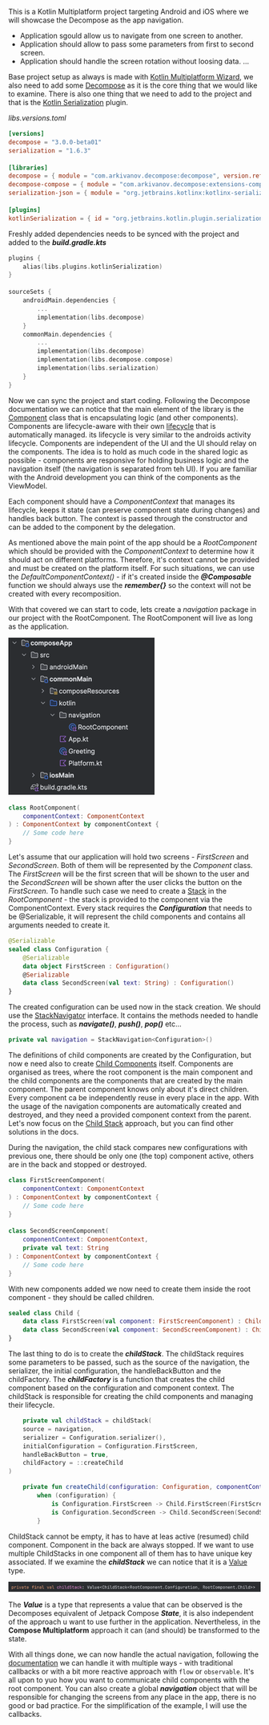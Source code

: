 This is a Kotlin Multiplatform project targeting Android and iOS where we will showcase the Decompose as the app navigation.

- Application sgould allow us to navigate from one screen to another.
- Application should allow to pass some parameters from first to second screen.
- Application should handle the screen rotation without loosing data.
...

Base project setup as always is made with [Kotlin Multiplatform Wizard](https://kmp.jetbrains.com), we also need to add some [Decompose](https://arkivanov.github.io/Decompose/getting-started/installation/#__tabbed_1_2) as it is the core thing that we would like to examine.
There is also one thing that we need to add to the project and that is the [Kotlin Serialization](https://github.com/Kotlin/kotlinx.serialization) plugin.

*libs.versions.toml*
```toml
[versions]
decompose = "3.0.0-beta01"
serialization = "1.6.3"

[libraries]
decompose = { module = "com.arkivanov.decompose:decompose", version.ref = "decompose" }
decompose-compose = { module = "com.arkivanov.decompose:extensions-compose", version.ref = "decompose" }
serialization-json = { module = "org.jetbrains.kotlinx:kotlinx-serialization-json", version.ref = "serialization" }

[plugins]
kotlinSerialization = { id = "org.jetbrains.kotlin.plugin.serialization", version.ref = "kotlin" }
```

Freshly added dependencies needs to be synced with the project and added to the ***build.gradle.kts***

```kotlin 
plugins {
    alias(libs.plugins.kotlinSerialization)
}

sourceSets {
    androidMain.dependencies {
        ...
        implementation(libs.decompose)
    }
    commonMain.dependencies {
        ...
        implementation(libs.decompose)
        implementation(libs.decompose.compose)
        implementation(libs.serialization)
    }
}
```

Now we can sync the project and start coding. Following the Decompose documentation we can notice that the main element of the library is the [Component](https://arkivanov.github.io/Decompose/component/overview/) class that is encapsulating logic (and other components).
Components are lifecycle-aware with their own [lifecycle](https://arkivanov.github.io/Decompose/component/overview/) that is automatically managed. its lifecycle is very similar to the androids activity lifecycle. Components are independent of the UI and the UI should relay on the components.
The idea is to hold as much code in the shared logic as possible - components are responsive for holding business logic and the navigation itself (the navigation is separated from teh UI). If you are familiar with the Android development you can think of the components as the ViewModel.

Each component should have a *ComponentContext* that manages its lifecycle, keeps it state (can preserve component state during changes) and handles back button. The context is passed through the constructor and can be added to the component by the delegation.

As mentioned above the main point of the app should be a *RootComponent* which should be provided with the *ComponentContext* to determine how it should act on different platforms. Therefore, it's context cannot be provided and must be created on the platform itself.
For such situations, we can use the *DefaultComponentContext()* - if it's created inside the ***@Composable*** function we should always use the ***remember{}***  so the context will not be created with every recomposition.

With that covered we can start to code, lets create a *navigation* package in our project with the RootComponent. The RootComponent will live as long as the application.


![Basic Project Structure](/blog/images/1_basic_project_structure.png "Basic Project Structure")

```kotlin
class RootComponent(
    componentContext: ComponentContext
) : ComponentContext by componentContext {
    // Some code here
}
```

Let's assume that our application will hold two screens - *FirstScreen* and *SecondScreen*. Both of them will be represented by the *Component* class. The *FirstScreen* will be the first screen that will be shown to the user and the *SecondScreen* will be shown after the user clicks the button on the *FirstScreen*.
To handle such case we need to create a [Stack](https://arkivanov.github.io/Decompose/navigation/overview/) in the *RootComponent* - the stack is provided to the component via the ComponentContext. Every stack requires the ***Configuration*** that needs to be @Serializable, it will represent the child components and contains all arguments needed to create it. 

```kotlin
@Serializable
sealed class Configuration {
    @Serializable
    data object FirstScreen : Configuration()
    @Serializable
    data class SecondScreen(val text: String) : Configuration()
}
```

The created configuration can be used now in the stack creation. We should use the [StackNavigator](https://arkivanov.github.io/Decompose/navigation/stack/navigation/) interface.
It contains the methods needed to handle the process, such as ***navigate()***, ***push()***, ***pop()*** etc...

```kotlin
private val navigation = StackNavigation<Configuration>()
```

The definitions of child components are created by the Configuration, but now e need also to create [Child Components](https://arkivanov.github.io/Decompose/component/child-components/) itself.
Components are organised as trees, where the root component is the main component and the child components are the components that are created by the main component. The parent component knows only about it's direct children.
Every component ca be independently reuse in every place in the app. With the usage of the navigation components are automatically created and destroyed, and they need a provided component context from the parent.
Let's now focus on the [Child Stack](https://arkivanov.github.io/Decompose/navigation/stack/overview/) approach, but you can find other solutions in the docs.

During the navigation, the child stack compares new configurations with previous one, there should be only one (the top) component active, others are in the back and stopped or destroyed. 

```kotlin
class FirstScreenComponent(
    componentContext: ComponentContext
) : ComponentContext by componentContext {
    // Some code here
}

class SecondScreenComponent(
    componentContext: ComponentContext,
    private val text: String
) : ComponentContext by componentContext {
    // Some code here
}
```

With new components added we now need to create them inside the root component - they should be called children.

```kotlin
sealed class Child {
    data class FirstScreen(val component: FirstScreenComponent) : Child()
    data class SecondScreen(val component: SecondScreenComponent) : Child()
}
```

The last thing to do is to create the ***childStack***. The childStack requires some parameters to be passed, such as the source of the navigation, the serializer, the initial configuration, the handleBackButton and the childFactory.
The ***childFactory*** is a function that creates the child component based on the configuration and component context. The childStack is responsible for creating the child components and managing their lifecycle.

```kotlin
    private val childStack = childStack(
    source = navigation,
    serializer = Configuration.serializer(),
    initialConfiguration = Configuration.FirstScreen,
    handleBackButton = true,
    childFactory = ::createChild
)
```

```kotlin
    private fun createChild(configuration: Configuration, componentContext: ComponentContext): Child =
        when (configuration) {
            is Configuration.FirstScreen -> Child.FirstScreen(FirstScreenComponent(componentContext))
            is Configuration.SecondScreen -> Child.SecondScreen(SecondScreenComponent(componentContext, configuration.text))
        }
```

ChildStack cannot be empty, it has to have at leas active (resumed) child component. Component in the back are always stopped. If we want to use multiple ChildStacks in one component all of them has to have unique key associated.
If we examine the ***childStack*** we can notice that it is a [Value](https://github.com/arkivanov/Decompose/tree/master/decompose/src/commonMain/kotlin/com/arkivanov/decompose/value) type. 

![Decompose Value](/blog/images/2_child_stack_value_type.png "Decompose Value Type")

The ***Value*** is a type that represents a value that can be observed is the Decomposes equivalent of Jetpack Compose ***State***, it is also independent of the approach u want to use further in the application. Nevertheless, in the **Compose Multiplatform** approach it can (and should) be transformed to the state.

With all things done, we can now handle the actual navigation, following the [documentation](https://arkivanov.github.io/Decompose/navigation/stack/overview/#delivering-a-result-when-navigating-back) we can handle it with multiple ways - with traditional callbacks or with a bit more reactive approach with `flow` or `observable`. It's all upon to yuo how you want to communicate child components with the root component.
You can also create a global ***navigation*** object that will be responsible for changing the screens from any place in the app, there is no good or bad practice. For the simplification of the example, I will use the callbacks.


